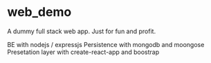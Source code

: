 # web_demo

A dummy full stack web app. Just for fun and profit.

BE with nodejs / expressjs 
Persistence with mongodb and moongose
Presetation layer with create-react-app and boostrap
